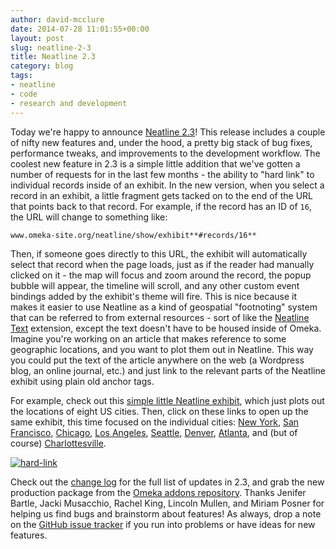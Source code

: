 ```yaml
---
author: david-mcclure
date: 2014-07-28 11:01:55+00:00
layout: post
slug: neatline-2-3
title: Neatline 2.3
category: blog
tags:
- neatline
- code
- research and development
---
```


Today we're happy to announce [Neatline 2.3](http://omeka.org/add-ons/plugins/neatline/)! This release includes a couple of nifty new features and, under the hood, a pretty big stack of bug fixes, performance tweaks, and improvements to the development workflow. The coolest new feature in 2.3 is a simple little addition that we've gotten a number of requests for in the last few months - the ability to "hard link" to individual records inside of an exhibit. In the new version, when you select a record in an exhibit, a little fragment gets tacked on to the end of the URL that points back to that record. For example, if the record has an ID of `16`, the URL will change to something like:

`www.omeka-site.org/neatline/show/exhibit**#records/16**`

Then, if someone goes directly to this URL, the exhibit will automatically select that record when the page loads, just as if the reader had manually clicked on it - the map will focus and zoom around the record, the popup bubble will appear, the timeline will scroll, and any other custom event bindings added by the exhibit's theme will fire. This is nice because it makes it easier to use Neatline as a kind of geospatial "footnoting" system that can be referred to from external resources - sort of like the [Neatline Text](http://www.scholarslab.org/announcements/neatline-text/) extension, except the text doesn't have to be housed inside of Omeka. Imagine you're working on an article that makes reference to some geographic locations, and you want to plot them out in Neatline. This way you could put the text of the article anywhere on the web (a Wordpress blog, an online journal, etc.) and just link to the relevant parts of the Neatline exhibit using plain old anchor tags.

For example, check out this [simple little Neatline exhibit](http://neatline.dclure.org/neatline/show/record-links-demo), which just plots out the locations of eight US cities. Then, click on these links to open up the same exhibit, this time focused on the individual cities: [New York](http://neatline.dclure.org/neatline/show/record-links-demo#records/1526), [San Francisco](http://neatline.dclure.org/neatline/show/record-links-demo#records/1525), [Chicago](http://neatline.dclure.org/neatline/show/record-links-demo#records/1527), [Los Angeles](http://neatline.dclure.org/neatline/show/record-links-demo#records/1528), [Seattle](http://neatline.dclure.org/neatline/show/record-links-demo#records/1531), [Denver](http://neatline.dclure.org/neatline/show/record-links-demo#records/1530), [Atlanta](http://neatline.dclure.org/neatline/show/record-links-demo#records/1532), and (but of course) [Charlottesville](http://neatline.dclure.org/neatline/show/record-links-demo#records/1529).

[![hard-link](http://dclure.org/wp-content/uploads/2014/07/hard-link1-1024x591.jpg)](http://neatline.dclure.org/neatline/show/record-links-demo#records/1525)

Check out the [change log](https://github.com/scholarslab/Neatline/releases/tag/2.3.0) for the full list of updates in 2.3, and grab the new production package from the [Omeka addons repository](http://omeka.org/add-ons/plugins/neatline/). Thanks Jenifer Bartle, Jacki Musacchio, Rachel King, Lincoln Mullen, and Miriam Posner for helping us find bugs and brainstorm about features! As always, drop a note on the [GitHub issue tracker](https://github.com/scholarslab/Neatline/issues?direction=desc&sort=created&state=closed) if you run into problems or have ideas for new features.
